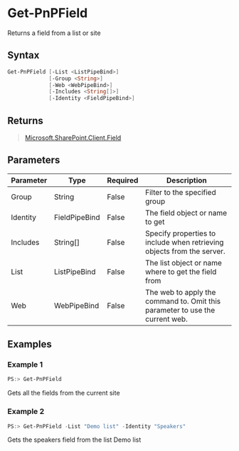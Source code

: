 # Get-PnPField
Returns a field from a list or site
## Syntax
```powershell
Get-PnPField [-List <ListPipeBind>]
             [-Group <String>]
             [-Web <WebPipeBind>]
             [-Includes <String[]>]
             [-Identity <FieldPipeBind>]
```


## Returns
>[Microsoft.SharePoint.Client.Field](https://msdn.microsoft.com/en-us/library/microsoft.sharepoint.client.field.aspx)

## Parameters
Parameter|Type|Required|Description
---------|----|--------|-----------
|Group|String|False|Filter to the specified group|
|Identity|FieldPipeBind|False|The field object or name to get|
|Includes|String[]|False|Specify properties to include when retrieving objects from the server.|
|List|ListPipeBind|False|The list object or name where to get the field from|
|Web|WebPipeBind|False|The web to apply the command to. Omit this parameter to use the current web.|
## Examples

### Example 1
```powershell
PS:> Get-PnPField
```
Gets all the fields from the current site

### Example 2
```powershell
PS:> Get-PnPField -List "Demo list" -Identity "Speakers"
```
Gets the speakers field from the list Demo list
